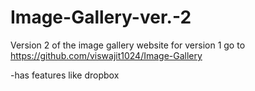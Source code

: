 # Image-Gallery-ver.-2
Version 2 of the image gallery website
for version 1 go to https://github.com/viswajit1024/Image-Gallery

-has features like dropbox
